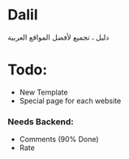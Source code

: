 # Dalil
دليل ، تجميع لأفضل المواقع العربية
# Todo:
* New Template
* Special page for each website
### Needs Backend:
* Comments (90% Done)
* Rate 
